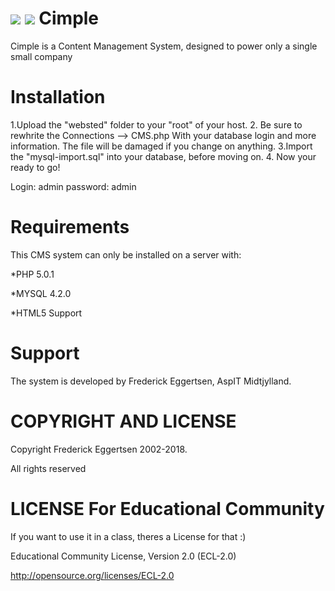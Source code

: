 ﻿<a href="http://gazunga.net/in/?v=cimplelogo.png"><img src="http://gazunga.net/in/thumbs/cimplelogo.png" border="0"></a>
<a href="https://codeclimate.com/github/Gazunga/Cimple"><img src="https://codeclimate.com/github/Gazunga/Cimple.png" /></a>
Cimple
======
Cimple is a Content Management System, designed to power only a single small company


Installation
===

1.Upload the "websted" folder to your "root" of your host.
2. Be sure to rewhrite the Connections --> CMS.php With your database login and more information.
The file will be damaged if you change on anything.
3.Import the "mysql-import.sql" into your database, before moving on.
4. Now your ready to go!

Login: admin password: admin

Requirements
===
This CMS system can only be installed on a server with:

*PHP 5.0.1

*MYSQL 4.2.0

*HTML5 Support

Support
==

The system is developed by Frederick Eggertsen, AspIT Midtjylland.

COPYRIGHT AND LICENSE
==
Copyright Frederick Eggertsen 2002-2018.

All rights reserved

LICENSE For Educational Community
==
If you want to use it in a class, theres a License for that :)

Educational Community License, Version 2.0 (ECL-2.0)

http://opensource.org/licenses/ECL-2.0
